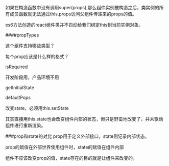 
如果在构造函数中没有调用super(props),那么组件实例被构造之后，类实例的所有成员函数就无法通过this.props访问父组件传递来的props的值。

es6方法创造的react组件类并不自动给我们绑定this到当前实例对象。


####propTypes

这个组件支持哪些类型？

每个prop应该是什么样的格式？

isRequired

开发阶段用，产品环境不用

getInitialState

defaultPops

改变state，必须用this.setState

其实直接用this.state也会改变组件内部的状态，但只是野蛮地改变了。并未驱动组件进行重新渲染。

###prop和state的对比
prop用于定义外部接口，state则记录内部状态。

prop的赋值在外部世界使用组件时，state的赋值在组件内部

组件不应该改变prop的值，state存在的目的就是让组件来改变的。

